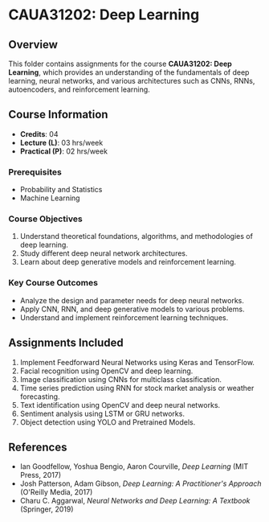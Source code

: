# CAUA31202: Deep Learning

## Overview
This folder contains assignments for the course **CAUA31202: Deep Learning**, which provides an understanding of the fundamentals of deep learning, neural networks, and various architectures such as CNNs, RNNs, autoencoders, and reinforcement learning.

## Course Information
- **Credits**: 04  
- **Lecture (L)**: 03 hrs/week  
- **Practical (P)**: 02 hrs/week  

### Prerequisites
- Probability and Statistics
- Machine Learning

### Course Objectives
1. Understand theoretical foundations, algorithms, and methodologies of deep learning.
2. Study different deep neural network architectures.
3. Learn about deep generative models and reinforcement learning.

### Key Course Outcomes
- Analyze the design and parameter needs for deep neural networks.
- Apply CNN, RNN, and deep generative models to various problems.
- Understand and implement reinforcement learning techniques.

## Assignments Included
1. Implement Feedforward Neural Networks using Keras and TensorFlow.
2. Facial recognition using OpenCV and deep learning.
3. Image classification using CNNs for multiclass classification.
4. Time series prediction using RNN for stock market analysis or weather forecasting.
5. Text identification using OpenCV and deep neural networks.
6. Sentiment analysis using LSTM or GRU networks.
7. Object detection using YOLO and Pretrained Models.

## References
- Ian Goodfellow, Yoshua Bengio, Aaron Courville, *Deep Learning* (MIT Press, 2017)
- Josh Patterson, Adam Gibson, *Deep Learning: A Practitioner's Approach* (O'Reilly Media, 2017)
- Charu C. Aggarwal, *Neural Networks and Deep Learning: A Textbook* (Springer, 2019)
